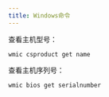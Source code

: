 ```yaml
---
title: Windows命令
---
```



查看主机型号：
```
wmic csproduct get name 
```

查看主机序列号：
```
wmic bios get serialnumber
```